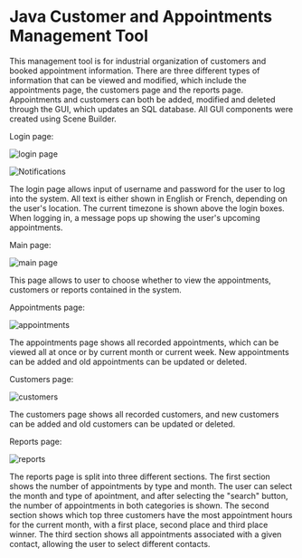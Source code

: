 # Java Customer and Appointments Management Tool

This management tool is for industrial organization of customers and booked appointment information. There are three different types of information that can be viewed and modified, which include the appointments page, the customers page and the reports page. Appointments and customers can both be added, modified and deleted through the GUI, which updates an SQL database. All GUI components were created using Scene Builder.

Login page:

![login page](https://github.com/Cthuluz/Customer-and-Appointment-Management-Tool/assets/23242570/c944e8dc-196e-4f56-8ada-c75c715d92a1)

![Notifications](https://github.com/Cthuluz/Customer-and-Appointment-Management-Tool/assets/23242570/4c90dd4b-0bf6-4ebe-a323-b75f20d4b13f)

The login page allows input of username and password for the user to log into the system. All text is either shown in English or French, depending on the user's location. The current timezone is shown above the login boxes. When logging in, a message pops up showing the user's upcoming appointments.

Main page:

![main page](https://github.com/Cthuluz/Customer-and-Appointment-Management-Tool/assets/23242570/6ab3b9f3-5ebe-4b53-882f-90d727f21be4)

This page allows to user to choose whether to view the appointments, customers or reports contained in the system.

Appointments page:

![appointments](https://github.com/Cthuluz/Customer-and-Appointment-Management-Tool/assets/23242570/1a7edd62-ea4b-4ced-9f76-fd7fda1ea1d2)

The appointments page shows all recorded appointments, which can be viewed all at once or by current month or current week. New appointments can be added and old appointments can be updated or deleted.

Customers page:

![customers](https://github.com/Cthuluz/Customer-and-Appointment-Management-Tool/assets/23242570/e016c0eb-1555-4b46-bb79-000f2fb0fb47)

The customers page shows all recorded customers, and new customers can be added and old customers can be updated or deleted.

Reports page:

![reports](https://github.com/Cthuluz/Customer-and-Appointment-Management-Tool/assets/23242570/b90b873d-8fb4-4029-8a09-c31c02ea9fed)

The reports page is split into three different sections. The first section shows the number of appointments by type and month. The user can select the month and type of apointment, and after selecting the "search" button, the number of appointments in both categories is shown. The second section shows which top three customers have the most appointment hours for the current month, with a first place, second place and third place winner. The third section shows all appointments associated with a given contact, allowing the user to select different contacts.
